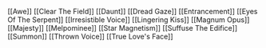 [[Awe]]
[[Clear The Field]]
[[Daunt]]
[[Dread Gaze]]
[[Entrancement]]
[[Eyes Of The Serpent]]
[[Irresistible Voice]]
[[Lingering Kiss]]
[[Magnum Opus]]
[[Majesty]]
[[Melpominee]]
[[Star Magnetism]]
[[Suffuse The Edifice]]
[[Summon]]
[[Thrown Voice]]
[[True Love's Face]]




















